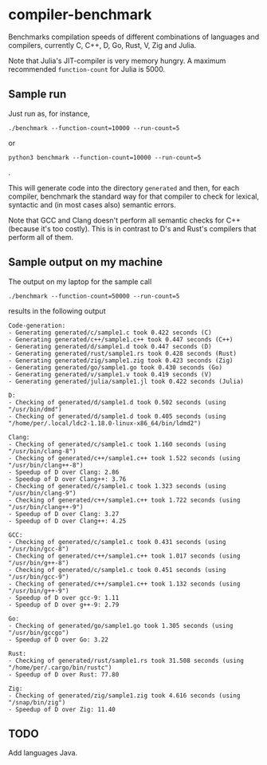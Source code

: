 # compiler-benchmark

Benchmarks compilation speeds of different combinations of languages and
compilers, currently C, C++, D, Go, Rust, V, Zig and Julia.

Note that Julia's JIT-compiler is very memory hungry. A maximum recommended
`function-count` for Julia is 5000.

## Sample run

Just run as, for instance,

    ./benchmark --function-count=10000 --run-count=5

or

    python3 benchmark --function-count=10000 --run-count=5

.

This will generate code into the directory `generated` and then, for each
compiler, benchmark the standard way for that compiler to check for lexical,
syntactic and (in most cases also) semantic errors.

Note that GCC and Clang doesn't perform all semantic checks for C++ (because
it's too costly). This is in contrast to D's and Rust's compilers that perform
all of them.

## Sample output on my machine

The output on my laptop for the sample call

    ./benchmark --function-count=50000 --run-count=5

results in the following output

```
Code-generation:
- Generating generated/c/sample1.c took 0.422 seconds (C)
- Generating generated/c++/sample1.c++ took 0.447 seconds (C++)
- Generating generated/d/sample1.d took 0.447 seconds (D)
- Generating generated/rust/sample1.rs took 0.428 seconds (Rust)
- Generating generated/zig/sample1.zig took 0.423 seconds (Zig)
- Generating generated/go/sample1.go took 0.430 seconds (Go)
- Generating generated/v/sample1.v took 0.419 seconds (V)
- Generating generated/julia/sample1.jl took 0.422 seconds (Julia)

D:
- Checking of generated/d/sample1.d took 0.502 seconds (using "/usr/bin/dmd")
- Checking of generated/d/sample1.d took 0.405 seconds (using "/home/per/.local/ldc2-1.18.0-linux-x86_64/bin/ldmd2")

Clang:
- Checking of generated/c/sample1.c took 1.160 seconds (using "/usr/bin/clang-8")
- Checking of generated/c++/sample1.c++ took 1.522 seconds (using "/usr/bin/clang++-8")
- Speedup of D over Clang: 2.86
- Speedup of D over Clang++: 3.76
- Checking of generated/c/sample1.c took 1.323 seconds (using "/usr/bin/clang-9")
- Checking of generated/c++/sample1.c++ took 1.722 seconds (using "/usr/bin/clang++-9")
- Speedup of D over Clang: 3.27
- Speedup of D over Clang++: 4.25

GCC:
- Checking of generated/c/sample1.c took 0.431 seconds (using "/usr/bin/gcc-8")
- Checking of generated/c++/sample1.c++ took 1.017 seconds (using "/usr/bin/g++-8")
- Checking of generated/c/sample1.c took 0.451 seconds (using "/usr/bin/gcc-9")
- Checking of generated/c++/sample1.c++ took 1.132 seconds (using "/usr/bin/g++-9")
- Speedup of D over gcc-9: 1.11
- Speedup of D over g++-9: 2.79

Go:
- Checking of generated/go/sample1.go took 1.305 seconds (using "/usr/bin/gccgo")
- Speedup of D over Go: 3.22

Rust:
- Checking of generated/rust/sample1.rs took 31.508 seconds (using "/home/per/.cargo/bin/rustc")
- Speedup of D over Rust: 77.80

Zig:
- Checking of generated/zig/sample1.zig took 4.616 seconds (using "/snap/bin/zig")
- Speedup of D over Zig: 11.40

```

## TODO

Add languages Java.
